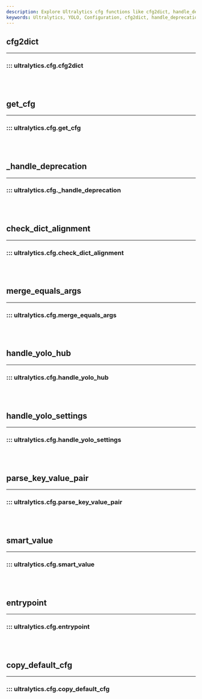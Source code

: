 ```yaml
---
description: Explore Ultralytics cfg functions like cfg2dict, handle_deprecation, merge_equal_args & more to handle YOLO settings and configurations efficiently.
keywords: Ultralytics, YOLO, Configuration, cfg2dict, handle_deprecation, merge_equals_args, handle_yolo_settings, copy_default_cfg, Image Detection
---
```


## cfg2dict
---
### ::: ultralytics.cfg.cfg2dict
<br><br>

## get_cfg
---
### ::: ultralytics.cfg.get_cfg
<br><br>

## _handle_deprecation
---
### ::: ultralytics.cfg._handle_deprecation
<br><br>

## check_dict_alignment
---
### ::: ultralytics.cfg.check_dict_alignment
<br><br>

## merge_equals_args
---
### ::: ultralytics.cfg.merge_equals_args
<br><br>

## handle_yolo_hub
---
### ::: ultralytics.cfg.handle_yolo_hub
<br><br>

## handle_yolo_settings
---
### ::: ultralytics.cfg.handle_yolo_settings
<br><br>

## parse_key_value_pair
---
### ::: ultralytics.cfg.parse_key_value_pair
<br><br>

## smart_value
---
### ::: ultralytics.cfg.smart_value
<br><br>

## entrypoint
---
### ::: ultralytics.cfg.entrypoint
<br><br>

## copy_default_cfg
---
### ::: ultralytics.cfg.copy_default_cfg
<br><br>

